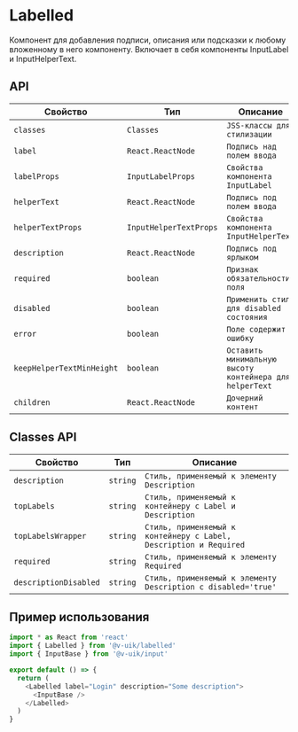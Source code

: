 # Labelled

Компонент для добавления подписи, описания или подсказки к любому вложенному в него компоненту. Включает в себя компоненты InputLabel и InputHelperText.

## API

| Свойство                    | Тип                       | Описание                                                         |
| --------------------------- | ------------------------- | ---------------------------------------------------------------- |
| `classes`                   | `Classes`                 | `JSS-классы для стилизации`                                      |
| `label`                     | `React.ReactNode`         | `Подпись над полем ввода`                                        |
| `labelProps`                | `InputLabelProps`         | `Свойства компонента InputLabel`                                 |
| `helperText`                | `React.ReactNode`         | `Подпись под полем ввода`                                        |
| `helperTextProps`           | `InputHelperTextProps`    | `Свойства компонента InputHelperText`                            |
| `description`               | `React.ReactNode`         | `Подпись под ярлыком`                                            |
| `required`                  | `boolean`                 | `Признак обязательности поля`                                    |
| `disabled`                  | `boolean`                 | `Применить стили для disabled состояния`                         |
| `error`                     | `boolean`                 | `Поле содержит ошибку`                                           |
| `keepHelperTextMinHeight`   | `boolean`                 | `Оставить минимальную высоту контейнера для helperText`          |
| `children`                  | `React.ReactNode`         | `Дочерний контент`                                               |

## Classes API

| Свойство                    | Тип                       | Описание                                                         |
| --------------------------- | ------------------------- | ---------------------------------------------------------------- |
| `description`               | `string`                  | `Стиль, применяемый к элементу Description`                      |
| `topLabels`                 | `string`                  | `Стиль, применяемый к контейнеру с Label и Description`          |
| `topLabelsWrapper`          | `string`                  | `Стиль, применяемый к контейнеру с Label, Description и Required`|
| `required`                  | `string`                  | `Стиль, применяемый к элементу Required`                         |
| `descriptionDisabled`       | `string`                  | `Стиль, применяемый к элементу Description с disabled='true'`    |

## Пример использования

```javascript
import * as React from 'react'
import { Labelled } from '@v-uik/labelled'
import { InputBase } from '@v-uik/input'

export default () => {
  return (
    <Labelled label="Login" description="Some description">
      <InputBase />
    </Labelled>
  )
}
```

